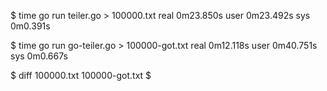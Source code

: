 $ time go run teiler.go > 100000.txt
real    0m23.850s
user    0m23.492s
sys     0m0.391s


$ time go run go-teiler.go > 100000-got.txt
real    0m12.118s
user    0m40.751s
sys     0m0.667s

$ diff 100000.txt 100000-got.txt
$
